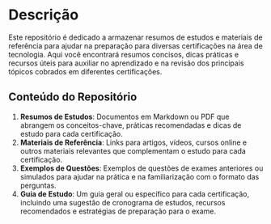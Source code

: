 # Descrição

Este repositório é dedicado a armazenar resumos de estudos e materiais de referência para ajudar na preparação para diversas certificações na área de tecnologia. Aqui você encontrará resumos concisos, dicas práticas e recursos úteis para auxiliar no aprendizado e na revisão dos principais tópicos cobrados em diferentes certificações.

## Conteúdo do Repositório

1. **Resumos de Estudos**: Documentos em Markdown ou PDF que abrangem os conceitos-chave, práticas recomendadas e dicas de estudo para cada certificação.
2. **Materiais de Referência**: Links para artigos, vídeos, cursos online e outros materiais relevantes que complementam o estudo para cada certificação.
3. **Exemplos de Questões**: Exemplos de questões de exames anteriores ou simulados para ajudar na prática e na familiarização com o formato das perguntas.
4. **Guia de Estudo**: Um guia geral ou específico para cada certificação, incluindo uma sugestão de cronograma de estudos, recursos recomendados e estratégias de preparação para o exame.